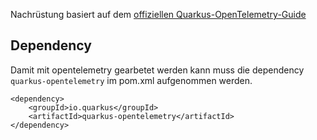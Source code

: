 Nachrüstung basiert auf dem [offiziellen Quarkus-OpenTelemetry-Guide](https://quarkus.io/guides/opentelemetry)

## Dependency

Damit mit opentelemetry gearbetet werden kann muss die dependency ```quarkus-opentelemetry``` im pom.xml aufgenommen werden.

```
<dependency>
    <groupId>io.quarkus</groupId>
    <artifactId>quarkus-opentelemetry</artifactId>
</dependency>
```

